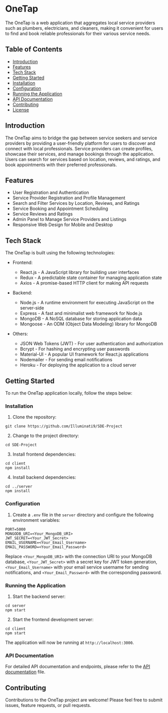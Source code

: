# OneTap

The OneTap is a web application that aggregates local service providers such as plumbers, electricians, and cleaners, making it convenient for users to find and book reliable professionals for their various service needs.

## Table of Contents

- [Introduction](#introduction)
- [Features](#features)
- [Tech Stack](#tech-stack)
- [Getting Started](#getting-started)
- [Installation](#installation)
- [Configuration](#configuration)
- [Running the Application](#running-the-application)
- [API Documentation](#api-documentation)
- [Contributing](#contributing)
- [License](#license)

## Introduction

The OneTap aims to bridge the gap between service seekers and service providers by providing a user-friendly platform for users to discover and connect with local professionals. Service providers can create profiles, showcase their services, and manage bookings through the application. Users can search for services based on location, reviews, and ratings, and book appointments with their preferred professionals.

## Features

- User Registration and Authentication
- Service Provider Registration and Profile Management
- Search and Filter Services by Location, Reviews, and Ratings
- Service Booking and Appointment Scheduling
- Service Reviews and Ratings
- Admin Panel to Manage Service Providers and Listings
- Responsive Web Design for Mobile and Desktop

## Tech Stack

The OneTap is built using the following technologies:

- Frontend:
  - React.js - A JavaScript library for building user interfaces
  - Redux - A predictable state container for managing application state
  - Axios - A promise-based HTTP client for making API requests

- Backend:
  - Node.js - A runtime environment for executing JavaScript on the server-side
  - Express - A fast and minimalist web framework for Node.js
  - MongoDB - A NoSQL database for storing application data
  - Mongoose - An ODM (Object Data Modeling) library for MongoDB

- Others:
  - JSON Web Tokens (JWT) - For user authentication and authorization
  - Bcrypt - For hashing and encrypting user passwords
  - Material-UI - A popular UI framework for React.js applications
  - Nodemailer - For sending email notifications
  - Heroku - For deploying the application to a cloud server

## Getting Started

To run the OneTap application locally, follow the steps below:

### Installation

1. Clone the repository:

```
git clone https://github.com/Illuminati9/SDE-Project
```

2. Change to the project directory:
   
```
cd SDE-Project
```

3. Install frontend dependencies:

```
cd client
npm install
```

4. Install backend dependencies:

```
cd ../server
npm install
```


### Configuration

1. Create a `.env` file in the `server` directory and configure the following environment variables:

```
PORT=5000
MONGODB_URI=<Your_MongoDB_URI>
JWT_SECRET=<Your_JWT_Secret>
EMAIL_USERNAME=<Your_Email_Username>
EMAIL_PASSWORD=<Your_Email_Password>
```

Replace `<Your_MongoDB_URI>` with the connection URI to your MongoDB database, `<Your_JWT_Secret>` with a secret key for JWT token generation, `<Your_Email_Username>` with your email service username for sending notifications, and `<Your_Email_Password>` with the corresponding password.

### Running the Application

1. Start the backend server:

```
cd server
npm start
```

2. Start the frontend development server:

```
cd client
npm start
```


The application will now be running at `http://localhost:3000`.

### API Documentation

For detailed API documentation and endpoints, please refer to the [API documentation](API_DOCS.md) file.

## Contributing

Contributions to the OneTap project are welcome! Please feel free to submit issues, feature requests, or pull requests.






